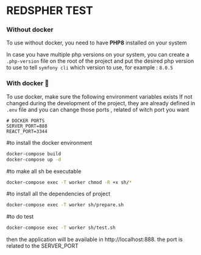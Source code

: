 # REDSPHER TEST

### Without docker

To use without docker, you need to have **PHP8** installed on your system

In case you have multiple php versions on your system, you can create a ``.php-version`` file on the root of the project
and put the desired php version to use to tell ``symfony cli`` which version to use, for example :
```8.0.5```

### With docker 🐳

To use docker, make sure the following environment variables exists
If not changed during the development of the project, they are already defined in ``.env`` file
and you can change those ports , related of witch port you want
```
# DOCKER PORTS
SERVER_PORT=888
REACT_PORT=3344
```

#to install the docker environment
```bash
docker-compose build
docker-compose up -d
```
#to make all sh be executable
```bash
docker-compose exec -T worker chmod -R +x sh/*
```
#to install all the dependencies of project
```bash
docker-compose exec -T worker sh/prepare.sh
```

#to do test
```bash
docker-compose exec -T worker sh/test.sh
```

then the application will be available in http://localhost:888. the port is related to the SERVER_PORT
